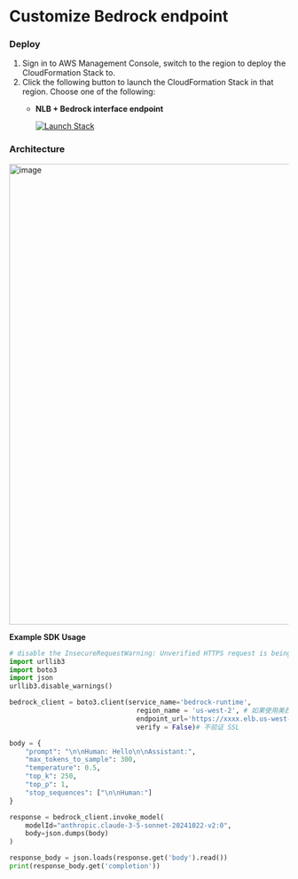 # Customize Bedrock endpoint

### Deploy

1. Sign in to AWS Management Console, switch to the region to deploy the CloudFormation Stack to.
2. Click the following button to launch the CloudFormation Stack in that region. Choose one of the following:
   - **NLB + Bedrock interface endpoint**

      [![Launch Stack](assets/launch-stack.png)](https://console.aws.amazon.com/cloudformation/home#/stacks/create/template?stackName=BedrockProxyAPI&templateURL=https://sample-client-for-bedrock-clouformation.s3.us-west-2.amazonaws.com/CustomizeBedrockRunetimeEndpoint.yaml)

### Architecture
<img width="829" alt="image" src="https://github.com/user-attachments/assets/2fe3bf54-c370-4bca-9a1e-b63bbff0f3b6">


**Example SDK Usage**

```python
# disable the InsecureRequestWarning: Unverified HTTPS request is being made to host '127.0.0.1'. Adding certificate verification is strongly advised.
import urllib3
import boto3
import json
urllib3.disable_warnings()

bedrock_client = boto3.client(service_name='bedrock-runtime',
                                region_name = 'us-west-2', # 如果使用美西2的代理,请改成us-west-2
                                endpoint_url='https://xxxx.elb.us-west-2.amazonaws.com',
                                verify = False)# 不验证 SSL

body = {
    "prompt": "\n\nHuman: Hello\n\nAssistant:",
    "max_tokens_to_sample": 300,
    "temperature": 0.5,
    "top_k": 250,
    "top_p": 1,
    "stop_sequences": ["\n\nHuman:"]
}

response = bedrock_client.invoke_model(
    modelId="anthropic.claude-3-5-sonnet-20241022-v2:0",
    body=json.dumps(body)
)

response_body = json.loads(response.get('body').read())
print(response_body.get('completion'))
```
